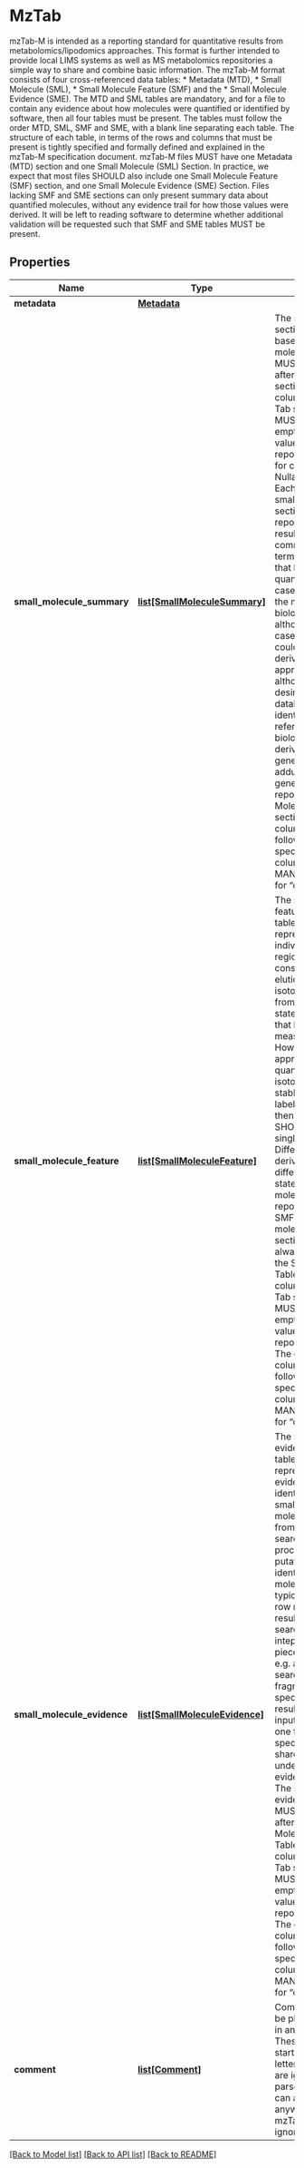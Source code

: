# MzTab

mzTab-M is intended as a reporting standard for quantitative results from metabolomics/lipodomics approaches.  This format is further intended to provide local LIMS systems as well as MS metabolomics repositories a simple way to share and combine basic information.  The mzTab-M format consists of four cross-referenced data tables:          * Metadata (MTD),      * Small Molecule (SML),      * Small Molecule Feature (SMF) and the      * Small Molecule Evidence (SME).   The MTD and SML tables are mandatory, and for a file to contain any evidence about how molecules were quantified or identified by software, then all four tables must be present. The tables must follow the order MTD, SML, SMF and SME, with a blank line separating each table.   The structure of each table, in terms of the rows and columns that must be present is tightly specified and formally defined and explained in the mzTab-M specification document. mzTab-M files MUST have one Metadata (MTD) section and one Small Molecule (SML) Section. In practice, we expect that most files SHOULD also include one Small Molecule Feature (SMF) section, and one Small Molecule Evidence (SME) Section.  Files lacking SMF and SME sections can only present summary data about quantified molecules, without any evidence trail for how those values were derived. It will be left to reading software to determine whether additional validation will be requested such that SMF and SME tables MUST be present. 
## Properties
Name | Type | Description | Notes
------------ | ------------- | ------------- | -------------
**metadata** | [**Metadata**](Metadata.md) |  | 
**small_molecule_summary** | [**list[SmallMoleculeSummary]**](SmallMoleculeSummary.md) | The small molecule section is table-based. The small molecule section MUST always come after the metadata section. All table columns MUST be Tab separated. There MUST NOT be any empty cells; missing values MUST be reported using “null” for columns where Is Nullable &#x3D; “True”.  Each row of the small molecule section is intended to report one final result to be communicated in terms of a molecule that has been quantified. In many cases, this may be the molecule of biological interest, although in some cases, the final result could be a derivatized form as appropriate – although it is desirable for the database identifier(s) to reference to the biological (non-derivatized) form. In general, different adduct forms would generally be reported in the Small Molecule Feature section.  The order of columns MUST follow the order specified below.  All columns are MANDATORY except for “opt_” columns.  | 
**small_molecule_feature** | [**list[SmallMoleculeFeature]**](SmallMoleculeFeature.md) | The small molecule feature section is table-based, representing individual MS regions (generally considered to be the elution profile for all isotopomers formed from a single charge state of a molecule), that have been measured/quantified. However, for approaches that quantify individual isotopomers e.g. stable isotope labelling/flux studies, then each SMF row SHOULD represent a single isotopomer.  Different adducts or derivatives and different charge states of individual molecules should be reported as separate SMF rows.  The small molecule feature section MUST always come after the Small Molecule Table. All table columns MUST be Tab separated. There MUST NOT be any empty cells. Missing values MUST be reported using “null”.  The order of columns MUST follow the order specified below.  All columns are MANDATORY except for “opt_” columns.  | 
**small_molecule_evidence** | [**list[SmallMoleculeEvidence]**](SmallMoleculeEvidence.md) | The small molecule evidence section is table-based, representing evidence for identifications of small molecules/features, from database search or any other process used to give putative identifications to molecules. In a typical case, each row represents one result from a single search or intepretation of a piece of evidence e.g. a database search with a fragmentation spectrum. Multiple results from a given input data item (e.g. one fragment spectrum) SHOULD share the same value under evidence_input_id.  The small molecule evidence section MUST always come after the Small Molecule Feature Table. All table columns MUST be Tab separated. There MUST NOT be any empty cells. Missing values MUST be reported using “null”.  The order of columns MUST follow the order specified below.  All columns are MANDATORY except for “opt_” columns.  | 
**comment** | [**list[Comment]**](Comment.md) | Comment lines can be placed anywhere in an mzTab file. These lines must start with the three-letter code COM and are ignored by most parsers. Empty lines can also occur anywhere in an mzTab file and are ignored.  | [optional] 

[[Back to Model list]](../README.md#documentation-for-models) [[Back to API list]](../README.md#documentation-for-api-endpoints) [[Back to README]](../README.md)


